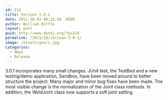 ```yaml
---
id: 214
title: Version 3.0.1
date: 2011-10-03 00:22:34 -0500
author: William Bittle
layout: post
guid: http://www.dyn4j.org/?p=214
permalink: /2011/10/version-3-0-1/
image: /assets/gears.jpg
categories:
  - News
  - Release
---
```

3.0.1 incorporates many small changes. JUnit test, the TestBed and a new testing/demo application, Sandbox, have been moved around to better structure the project. Many major and minor bug fixes have been made. The most visible change is the normalization of the Joint class methods. In addition, the WeldJoint class now supports a soft joint setting.  
